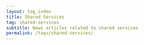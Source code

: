 ```yaml
---
layout: tag_index
title: Shared Services
tag: shared-services
subtitle: News articles related to shared services
permalink: /tags/shared-services/
---
```

